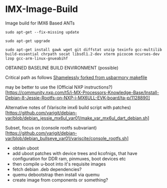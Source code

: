 # IMX-Image-Build
Image build for IMX6 Based ANTs 

`sudo apt-get --fix-missing update` 

`sudo apt-get upgrade` 

`sudo apt-get install gawk wget git diffstat unzip texinfo gcc-multilib build-essential chrpath socat libsdl1.2-dev xterm picocom ncurses-dev lzop gcc-arm-linux-gnueabihf `


OBTAINED BASELINE BUILD ENVIRONMENT (possible) 


Critical path as follows [Shamelessly forked from usbarmory makefile](https://github.com/usbarmory/usbarmory-debian-base_image/blob/master/Makefile)

may be better to use the (Official NXP instructions?)[https://community.nxp.com/t5/i-MX-Processors-Knowledge-Base/Install-Debian-8-Jessie-Rootfs-on-NXP-i-MX6ULL-EVK-board/ta-p/1128890] 

Alternative notes of (Variscite imx6 build script with patches)[https://github.com/varigit/debian-var/blob/debian_jessie_mx6ul_var01/make_var_mx6ul_dart_debian.sh] 

Subset, focus on (console rootfs subvariant)[https://github.com/varigit/debian-var/blob/debian_bullseye_var01/variscite/console_rootfs.sh] 


* obtain uboot 
* add uboot patches with device trees and kcofnigs, that have configuration for DDR ram, pinmuxes, boot devices etc 
* then compile u-boot into it's requisite images 
* fetch debian .deb dependencies? 
* quemu debootstrap then install via quemu 
* create image from components or something? 
